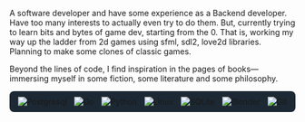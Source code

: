 
A software developer and have some experience as a Backend developer. Have too many interests to actually even try to do them. But, currently trying to learn bits and bytes of game dev, starting from the 0. That is, working my way up the ladder from 2d games using sfml, sdl2, love2d libraries. Planning to make some clones of classic games.

Beyond the lines of code, I find inspiration in the pages of books—immersing myself in some fiction, some literature and some philosophy.



 <div style="display: flex; align-items: center; justify-content: center; gap: 13px; background-color: #1c2833 ; padding: 10px; border-radius: 8px;">
    <img src="https://img.shields.io/badge/postgresql-4169e1?style=for-the-badge&logo=postgresql&logoColor=white" alt="Postgresql">
    <img src="https://img.shields.io/badge/Go-00ADD8?logo=Go&logoColor=white&style=for-the-badge" alt="Go">
    <img src="https://img.shields.io/badge/python-3670A0?style=for-the-badge&logo=python&logoColor=ffdd54" alt="Python">
    <img src="https://img.shields.io/badge/Linux-FCC624?style=for-the-badge&logo=linux&logoColor=black" alt="Linux">
    <img src="https://img.shields.io/badge/sqlite-%2307405e.svg?style=for-the-badge&logo=sqlite&logoColor=white" alt="SQLite">
    <img src="https://img.shields.io/badge/blender-%23F5792A.svg?style=for-the-badge&logo=blender&logoColor=white" alt="Blender">
    <img src="https://img.shields.io/badge/git-%23F05033.svg?style=for-the-badge&logo=git&logoColor=white" alt="Git">
</div>

